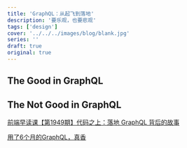 ```yaml
---
title: 'GraphQL：从起飞到落地'
description: '要乐观，也要悲观'
tags: ['design']
cover: '../../../images/blog/blank.jpg'
series: ''
draft: true
original: true
---
```


## The Good in GraphQL

## The Not Good in GraphQL

[前端早读课【第1949期】代码之上：落地 GraphQL 背后的故事](https://mp.weixin.qq.com/s?__biz=MjM5MTA1MjAxMQ==&mid=2651236657&idx=2&sn=7ce5765595a8b8be4d56d662684bf658&chksm=bd4970b58a3ef9a3fbc23c87e4cbfd08efcac98acbecc626a82b0ffaf6218379ddf1cdb2fd1c&mpshare=1&scene=23&srcid&sharer_sharetime=1589860636235&sharer_shareid=50faa6f39b5c2a5570136b3643728a35%23rd)


[用了6个月的GraphQL，真香](https://mp.weixin.qq.com/s?__biz=MjM5MDE0Mjc4MA==&mid=2651030717&idx=2&sn=10f30280c9249d332211537767928248&chksm=bdbe7cee8ac9f5f82b2747d9f7c5f4c9ca1db3f83146a881aa7f8ce7b92928e2770e4fe1d9da&mpshare=1&scene=23&srcid&sharer_sharetime=1592111468468&sharer_shareid=50faa6f39b5c2a5570136b3643728a35%23rd)
